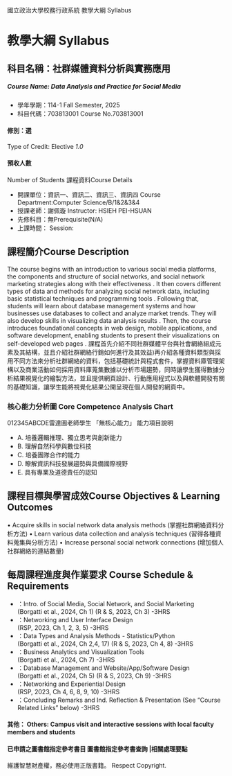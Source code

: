 國立政治大學校務行政系統 教學大綱 Syllabus
# 教學大綱 Syllabus
##  科目名稱：社群媒體資料分析與實務應用
#####  Course Name: Data Analysis and Practice for Social Media
  * 學年學期：114-1 Fall Semester, 2025 
  * 科目代碼：703813001 Course No.703813001
#### 修別：選
Type of Credit: Elective 
_1.0_
#### 預收人數
Number of Students
課程資料Course Details
  * 開課單位：資訊一、資訊二、資訊三、資訊四 Course Department:Computer Science/B/1&2&3&4 
  * 授課老師：謝佩璇 Instructor: HSIEH PEI-HSUAN 
  * 先修科目：無Prerequisite(N/A)
  * 上課時間： Session: 
##  課程簡介Course Description
The course begins with an introduction to various social media platforms, the components and structure of social networks, and social network marketing strategies along with their effectiveness . It then covers different types of data and methods for analyzing social network data, including basic statistical techniques and programming tools . Following that, students will learn about database management systems and how businesses use databases to collect and analyze market trends. They will also develop skills in visualizing data analysis results . Then, the course introduces foundational concepts in web design, mobile applications, and software development, enabling students to present their visualizations on self-developed web pages . 
課程首先介紹不同社群媒體平台與社會網絡組成元素及其結構，並且介紹社群網絡行銷如何進行及其效益)再介紹各種資料類型與採用不同方法來分析社群網絡的資料，包括基礎統計與程式套件，掌握資料庫管理架構以及商業活動如何採用資料庫蒐集數據以分析市場趨勢，同時讓學生獲得數據分析結果視覺化的繪製方法，並且提供網頁設計、行動應用程式以及與軟體開發有關的基礎知識，讓學生能將視覺化結果公開呈現在個人開發的網頁中。
###  核心能力分析圖 Core Competence Analysis Chart
012345ABCDE雷達圖老師學生
「無核心能力」 
能力項目說明
  * A. 培養邏輯推理、獨立思考與創新能力
  * B. 理解自然科學與數位科技
  * C. 培養團隊合作的能力
  * D. 瞭解資訊科技發展趨勢與具備國際視野
  * E. 具有專業及道德責任的認知
##  課程目標與學習成效Course Objectives & Learning Outcomes 
• Acquire skills in social network data analysis methods (掌握社群網絡資料分析方法)
• Learn various data collection and analysis techniques (習得各種資料蒐集與分析方法)
• Increase personal social network connections (增加個人社群網絡的連結數量)
##  每周課程進度與作業要求 Course Schedule & Requirements
  * ：Intro. of Social Media, Social Network, and Social Marketing  
(Borgatti et al., 2024, Ch 1) (R & S, 2023, Ch 3) -3HRS
  * ：Networking and User Interface Design  
(RSP, 2023, Ch 1, 2, 3, 5) -3HRS
  * ：Data Types and Analysis Methods - Statistics/Python  
(Borgatti et al., 2024, Ch 2,4, 17) (R & S, 2023, Ch 4, 8) -3HRS
  * ：Business Analytics and Visualization Tools  
(Borgatti et al., 2024, Ch 7) -3HRS
  * ：Database Management and Website/App/Software Design  
(Borgatti et al., 2024, Ch 5) (R & S, 2023, Ch 9) -3HRS
  * ：Networking and Experiential Design  
(RSP, 2023, Ch 4, 6, 8, 9, 10) -3HRS
  * ：Concluding Remarks and Ind. Reflection & Presentation 
(See “Course Related Links” below) -3HRS
####  其他： Others: Campus visit and interactive sessions with local faculty members and students 
####  已申請之圖書館指定參考書目  圖書館指定參考書查詢 |相關處理要點
維護智慧財產權，務必使用正版書籍。 Respect Copyright.